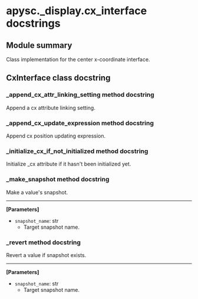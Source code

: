 # apysc._display.cx_interface docstrings

## Module summary

Class implementation for the center x-coordinate interface.

## CxInterface class docstring



### _append_cx_attr_linking_setting method docstring

Append a cx attribute linking setting.

### _append_cx_update_expression method docstring

Append cx position updating expression.

### _initialize_cx_if_not_initialized method docstring

Initialize _cx attribute if it hasn't been initialized yet.

### _make_snapshot method docstring

Make a value's snapshot.<hr>

**[Parameters]**

- `snapshot_name`: str
  - Target snapshot name.

### _revert method docstring

Revert a value if snapshot exists.<hr>

**[Parameters]**

- `snapshot_name`: str
  - Target snapshot name.